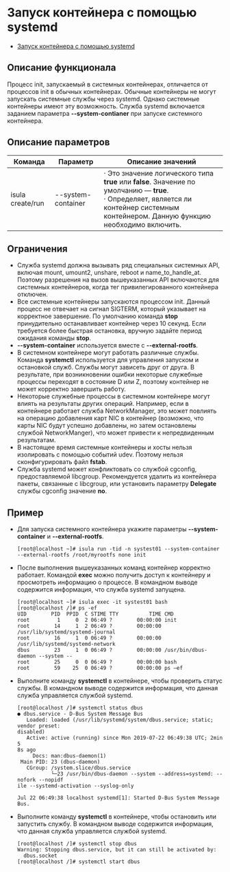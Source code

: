 # Запуск контейнера с помощью systemd

- [Запуск контейнера с помощью systemd](#using-systemd-to-start-a-container)

## Описание функционала

Процесс init, запускаемый в системных контейнерах, отличается от процессов init в обычных контейнерах. Обычные контейнеры не могут запускать системные службы через systemd. Однако системные контейнеры имеют эту возможность. Служба systemd включается заданием параметра 
**--system-contianer** при запуске системного контейнера.

## Описание параметров

| **Команда**      | **Параметр**       | **Описание значений**                                        |
| ---------------- | ------------------ | ------------------------------------------------------------ |
| isula create/run | --system-container | ·   Это значение логического типа **true** или **false**. Значение по умолчанию — **true**.<br />·  Определяет, является ли контейнер системным контейнером. Данную функцию необходимо включить. |

## Ограничения

- Служба systemd должна вызывать ряд специальных системных API, включая mount, umount2, unshare, reboot и name\_to\_handle\_at. Поэтому разрешения на вызов вышеуказанных API включаются для системных контейнеров, когда тег привилегированного контейнера отключен.
- Все системные контейнеры запускаются процессом init. Данный процесс не отвечает на сигнал SIGTERM, который указывает на корректное завершение. По умолчанию команда **stop** принудительно останавливает контейнер через 10 секунд. Если требуется более быстрая остановка, вручную задайте период ожидания команды **stop**.
- **--system-container** используется вместе с **--external-rootfs**.
- В системном контейнере могут работать различные службы. Команда **systemctl** используется для управления запуском и остановкой служб. Службы могут зависеть друг от друга. В результате, при возникновении ошибки некоторые служебные процессы переходят в состояние D или Z, поэтому контейнер не может корректно завершить работу.
- Некоторые служебные процессы в системном контейнере могут влиять на результаты других операций. Например, если в контейнере работает служба NetworkManager, это может повлиять на операцию добавления карт NIC в контейнер (возможно, что карты NIC будут успешно добавлены, но затем остановлены службой NetworkManger), что может привести к непредвиденным результатам.
- В настоящее время системные контейнеры и хосты нельзя изолировать с помощью событий udev. Поэтому нельзя сконфигурировать файл **fstab**.
- Служба systemd может конфликтовать со службой cgconfig, предоставляемой libcgroup. Рекомендуется удалить из контейнера пакеты, связанные с libcgroup, или установить параметру **Delegate** службы cgconfig значение **no**.

## Пример

- Для запуска системного контейнера укажите параметры **--system-container** и **--external-rootfs**.
  
  ```
  [root@localhost ~]# isula run -tid -n systest01 --system-container --external-rootfs /root/myrootfs none init
  ```

- После выполнения вышеуказанных команд контейнер корректно работает. Командой **exec** можно получить доступ к контейнеру и просмотреть информацию о процессе. В командном выводе содержится информация, что служба systemd запущена.
  
  ```
  [root@localhost ~]# isula exec -it systest01 bash
  [root@localhost /]# ps -ef
  UID        PID  PPID  C STIME TTY          TIME CMD
  root         1     0  2 06:49 ?        00:00:00 init
  root        14     1  2 06:49 ?        00:00:00 /usr/lib/systemd/systemd-journal
  root        16     1  0 06:49 ?        00:00:00 /usr/lib/systemd/systemd-network
  dbus        23     1  0 06:49 ?        00:00:00 /usr/bin/dbus-daemon --system --
  root        25     0  0 06:49 ?        00:00:00 bash
  root        59    25  0 06:49 ?        00:00:00 ps –ef
  ```

- Выполните команду **systemctl** в контейнере, чтобы проверить статус службы. В командном выводе содержится информация, что данная служба управляется службой systemd.
  
  ```
  [root@localhost /]# systemctl status dbus
  ● dbus.service - D-Bus System Message Bus
     Loaded: loaded (/usr/lib/systemd/system/dbus.service; static; vendor preset:
  disabled)
     Active: active (running) since Mon 2019-07-22 06:49:38 UTC; 2min 5
  8s ago
       Docs: man:dbus-daemon(1)
   Main PID: 23 (dbus-daemon)
     CGroup: /system.slice/dbus.service
             └─23 /usr/bin/dbus-daemon --system --address=systemd: --nofork --nopidf
  ile --systemd-activation --syslog-only
  
  Jul 22 06:49:38 localhost systemd[1]: Started D-Bus System Message Bus.
  ```

- Выполните команду **systemctl** в контейнере, чтобы остановить или запустить службу. В командном выводе содержится информация, что данная служба управляется службой systemd.
  
  ```
  [root@localhost /]# systemctl stop dbus
  Warning: Stopping dbus.service, but it can still be activated by:
    dbus.socket
  [root@localhost /]# systemctl start dbus
  ```